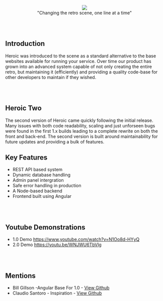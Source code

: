 <p align="center">
  <img src="https://i.imgur.com/asH9tWV.png">
  <br>
  "Changing the retro scene, one line at a time"
 </p>
 
 <br><br>
 
 
 <h2>Introduction</h3>
 <p>Heroic was introduced to the scene as a standard alternative to the base websites available for running your service.  Over time
 our product has grown into an advanced system capable of not only creating the entire retro, but maintaining it (efficiently) and 
 providing a quality code-base for other developers to maintain if they wished.</p>
 
 <br><br>
 
 <h2>Heroic Two</h2>
 <p>The second version of Heroic came quickly following the initial release.  Many issues with both code readability, scaling and
 just unforseen bugs were found in the first 1.x builds leading to a complete rewrite on both the front and back-end.  The second version
 is built around maintainability for future updates and providing a bulk of features.</p>
 
 <h2>Key Features</h2>
 <ul>
  <li>REST API based system</li>
  <li>Dynamic database handling</li>
  <li>Admin panel intergration</li>
  <li>Safe error handling in production</li>
  <li>A Node-based backend</li>
  <li>Frontend built using Angular</li>
 </ul>
 
 <br><br>
 
 <h2>Youtube Demonstrations</h2>
 <ul>
  <li>1.0 Demo <a href="https://www.youtube.com/watch?v=N1Oo8d-HYyQ">https://www.youtube.com/watch?v=N1Oo8d-HYyQ</a></li>
  <li>2.0 Demo <a href="https://youtu.be/WNJWU6TbVlg">https://youtu.be/WNJWU6TbVlg</a></li>
 </ul>
 
 <br><br>
 <h2>Mentions</h2>
 <ul>
  <li>Bill Gillson -Angular Base For 1.0 -  <a href="https://github.com/billsonnn/">View Github</a></li>
  <li>Claudio Santoro - Inspiration - <a href="https://github.com/ovflowd">View Github</a></li>
 </ul>
 
  
